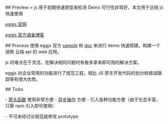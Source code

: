\## Preview
\> js 用于初期快速原型来检测 Demo 可行性非常好，本文用于总结 js 快速使用

[eggjs 官网](https://eggjs.org/)

[eggjs 官方语雀博客](https://www.yuque.com/egg/nodejs)

\## Process
使用 eggjs 官方 [sample](https://eggjs.org/en/intro/quickstart.html) 和 [doc](https://eggjs.org/en/tutorials/index.html) 来进行 demo 快速搭建。构建一个调用 云端 api 的 web 应用。

js 的难点在于灵活，在解决相同问题时有极多拿来即可用的解决方案。

eggjs 对企业常用的功能进行了规范工程，相比 JS 原生开发代码的划分和错误跟踪等有很大优势。

\## Ticks

\- [箭头函数](https://developer.mozilla.org/zh-CN/docs/Web/JavaScript/Reference/Functions/Arrow\_functions) 使用非常方便
\- [异步操作](https://developer.mozilla.org/zh-CN/docs/Web/JavaScript/Reference/Global\_Objects/Promise) 方便
\- 引入各种功能方便（由于生态丰富，只需 npm 引入即可使用）

\- 不可未经讨论规范就修改 prototype